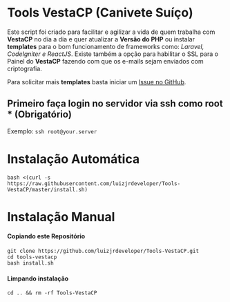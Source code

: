# Tools VestaCP (Canivete Suíço)

Este script foi criado para facilitar e agilizar a vida de quem trabalha com **VestaCP** no dia a dia e quer atualizar a **Versão do PHP** ou instalar **templates** para o bom funcionamento de frameworks como: *Laravel, CodeIgniter e ReactJS*. Existe também a opção para habilitar o SSL para o Painel do **VestaCP** fazendo com que os e-mails sejam enviados com criptografia.

Para solicitar mais **templates** basta iniciar um [Issue no GitHub](/issues/new).

## Primeiro faça login no servidor via ssh como root * (Obrigatório)
Exemplo:
`ssh root@your.server`

# Instalação Automática

`bash <(curl -s https://raw.githubusercontent.com/luizjrdeveloper/Tools-VestaCP/master/install.sh)`

# Instalação Manual

#### Copiando este Repositório

`git clone https://github.com/luizjrdeveloper/Tools-VestaCP.git`  
`cd tools-vestacp`  
`bash install.sh`

#### Limpando instalação

`cd .. && rm -rf Tools-VestaCP`
